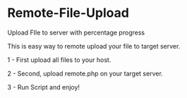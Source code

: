 # Remote-File-Upload
Upload FIle to server with percentage progress


This is easy way to remote upload your file to target server.

1 - First upload all files to your host.

2 - Second, upload remote.php on your target server.

3 - Run Script and enjoy!
